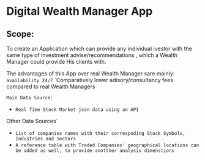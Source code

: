 # Digital Wealth Manager App

## Scope:

To create an Application which can provide any individual ivestor with the same type of investment advise/recommendations , which a Wealth Manager could provide His clients with.

The advantages of this App over real Wealth Manager sare mainly:
`availability 24/7`
`Comparatively lower adisory/consultancy fees compared to real Wealth Managers


```##python
Main Data Source:

```
* `Real Time Stock Market json data using an API `

Other Data Sources`

* `List of companies names with their correspoding Stock Symbols, Industries and Sectors`
* `A reference table with Traded Companies' geographical locations can be added as well, to provide anotther analysis dimenstions`







